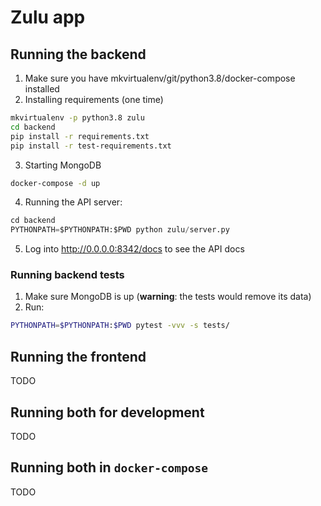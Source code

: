 # Zulu app



## Running the backend
1. Make sure you have mkvirtualenv/git/python3.8/docker-compose installed
2. Installing requirements (one time)
```bash
mkvirtualenv -p python3.8 zulu
cd backend
pip install -r requirements.txt
pip install -r test-requirements.txt
```

3. Starting MongoDB
```bash
docker-compose -d up
```

4. Running the API server:
```python
cd backend
PYTHONPATH=$PYTHONPATH:$PWD python zulu/server.py
```

5. Log into http://0.0.0.0:8342/docs to see the API docs


### Running backend tests
1. Make sure MongoDB is up (**warning**: the tests would remove its data)
2. Run:
```bash
PYTHONPATH=$PYTHONPATH:$PWD pytest -vvv -s tests/
```


## Running the frontend
TODO


## Running both for development
TODO

## Running both in `docker-compose`
TODO



